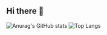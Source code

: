 ## Hi there 👋
![Anurag's GitHub stats](https://github-readme-stats.vercel.app/api?username=nanfengovo)
![Top Langs](https://github-readme-stats.vercel.app/api/top-langs/?username=nanfengovo)
<!--
**nanfengovo/nanfengovo** is a ✨ _special_ ✨ repository because its `README.md` (this file) appears on your GitHub profile.

Here are some ideas to get you started:

- 🔭 I’m currently working on ...
- 🌱 I’m currently learning ...
- 👯 I’m looking to collaborate on ...
- 🤔 I’m looking for help with ...
- 💬 Ask me about ...
- 📫 How to reach me: ...
- 😄 Pronouns: ...
- ⚡ Fun fact: ...
-->

